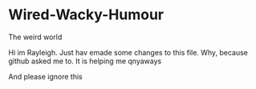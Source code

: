 # Wired-Wacky-Humour
The weird world


Hi im Rayleigh. Just hav emade some changes to this file.
Why, because github asked me to. It is helping me qnyaways

And please ignore this
